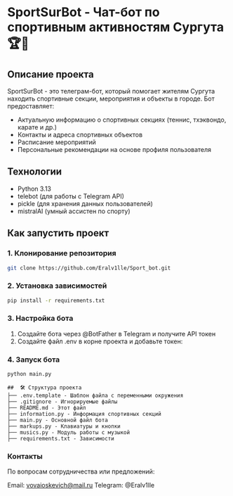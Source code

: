 # SportSurBot - Чат-бот по спортивным активностям Сургута 🏆🤖

## Описание проекта
SportSurBot - это телеграм-бот, который помогает жителям Сургута находить спортивные секции, мероприятия и объекты в городе. Бот предоставляет:
- Актуальную информацию о спортивных секциях (теннис, тхэквондо, карате и др.)
- Контакты и адреса спортивных объектов
- Расписание мероприятий
- Персональные рекомендации на основе профиля пользователя

## Технологии
- Python 3.13
- telebot (для работы с Telegram API)
- pickle (для хранения данных пользователей)
- mistralAI (умный ассистен по спорту)

## Как запустить проект

### 1. Клонирование репозитория
```bash
git clone https://github.com/Eralv1lle/Sport_bot.git
```
### 2. Установка зависимостей
```bash
pip install -r requirements.txt
```
### 3. Настройка бота

1. Создайте бота через @BotFather в Telegram и получите API токен
2. Создайте файл .env в корне проекта и добавьте токен:

### 4. Запуск бота
```bash
python main.py
```

````
##  🛠 Структура проекта
├── .env.template - Шаблон файла с переменными окружения
├── .gitignore - Игнорируемые файлы
├── README.md - Этот файл
├── information.py - Информация спортивных секций
├── main.py - Основной файл бота
├── markups.py - Клавиатуры и кнопки
├── musics.py - Модуль работы с музыкой
├── requirements.txt - Зависимости
````

### Контакты
По вопросам сотрудничества или предложений:

Email: vovaioskevich@mail.ru
Telegram: @Eralv1lle
